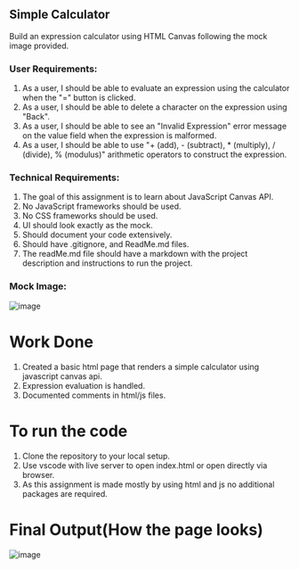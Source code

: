 ## **Simple Calculator**
Build an expression calculator using HTML Canvas following the mock image provided.

### **User Requirements:**
1. As a user, I should be able to evaluate an expression using the calculator when the "=" button is clicked.
2. As a user, I should be able to delete a character on the expression using "Back".
3. As a user, I should be able to see an "Invalid Expression" error message on the value field when the expression is malformed.
4. As a user, I should be able to use "+ (add), - (subtract), * (multiply), / (divide), % (modulus)" arithmetic operators to construct the expression.

### **Technical Requirements:**
1. The goal of this assignment is to learn about JavaScript Canvas API.
2. No JavaScript frameworks should be used.
3. No CSS frameworks should be used.
4. UI should look exactly as the mock.
5. Should document your code extensively.
6. Should have .gitignore, and ReadMe.md files.
7. The readMe.md file should have a markdown with the project description and instructions to run the project.

### **Mock Image:**
![image](https://github.com/tirdesh/SimpleCalculator/assets/71664201/6d556799-74bd-47e5-acf3-9cb5ff462adc)


# Work Done
1. Created a basic html page that renders a simple calculator using javascript canvas api.
2. Expression evaluation is handled.
3. Documented comments in html/js files.

# To run the code
1. Clone the repository to your local setup.
2. Use vscode with live server to open index.html or open directly via browser.
3. As this assignment is made mostly by using html and js no additional packages are required.

# Final Output(How the page looks)
![image](https://github.com/tirdesh/SimpleCalculator/assets/71664201/20182a8e-0219-4ca5-bac4-e456f8d7d90f)
